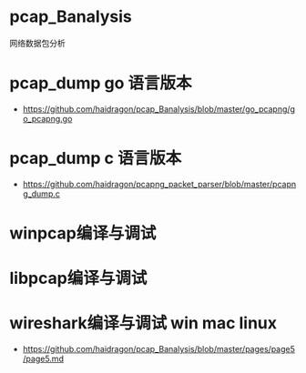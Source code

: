 # pcap_Banalysis
网络数据包分析
# pcap_dump go 语言版本
* https://github.com/haidragon/pcap_Banalysis/blob/master/go_pcapng/go_pcapng.go
# pcap_dump c 语言版本
* https://github.com/haidragon/pcapng_packet_parser/blob/master/pcapng_dump.c
# winpcap编译与调试
# libpcap编译与调试
# wireshark编译与调试 win mac linux
* https://github.com/haidragon/pcap_Banalysis/blob/master/pages/page5/page5.md
